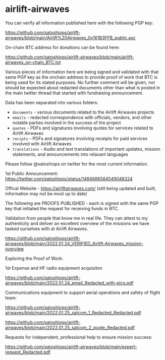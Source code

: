 # airlift-airwaves

You can verify all information published here with the following PGP key:

https://github.com/satoshiops/airlift-airwaves/blob/main/Airlift%20Airwaves_0x161B3FFB_public.asc

On-chain BTC address for donations can be found here: 

https://github.com/satoshiops/airlift-airwaves/blob/main/airlift-airwaves_on-chain_BTC.txt

Various pieces of information here are being signed and validated with that same PGP key as the onchain address to provide proof of work that BTC is being used for its stated purposes.  No further comment will be given, nor should be expected about redacted documents other than what is posted in the main twitter thread that started with fundraising announcement.

Data has been separated into various folders:

- `documents` - various documents related to the Airlift Airwaves projects
- `emails` - redacted correspondence with officials, vendors, and other notable parties involved in the success of the project
- `quotes` - PDFs and signatures involving quotes for services related to Airlift Airwaves
- `recipts` - PDFs and signatures involving receipts for paid services involved with Airlift Airwaves
- `translations` - Audio and text translations of important updates, mission statements, and announcements into relaxant languages

Please follow @satoshiops on twitter for the most current information.

1st Public Announcement: https://twitter.com/satoshiops/status/1484686584549048324

Offical Website - https://airliftairwaves.com/  (still being updated and built, information may not be most up to date)

The following are PROOFS PUBLISHED - each is signed with the same PGP key that initiated the request for receiving funds in BTC.

Validation from people that know me in real life.  They can attest to my authenticity and deliver an 
excellent overview of the missions we have tasked ourselves with at Airlift Airwaves.

https://github.com/satoshiops/airlift-airwaves/blob/main/2022.01.24_VERIFIED_Airlift-Airwaves_mission-overview

Exploring the Proof of Work:

1st Expense and HF radio equipment acquisiton

https://github.com/satoshiops/airlift-airwaves/blob/main/2022.01.24_email_Redacted_with-pics.pdf

Communications equipment to support aerial operations and safety of flight team:

https://github.com/satoshiops/airlift-airwaves/blob/main/2022.01.25_satcom_1_Redacted_Redacted.pdf

https://github.com/satoshiops/airlift-airwaves/blob/main/2022.01.25_satcom_2_quote_Redacted.pdf

Requests for independent, professional help to ensure mission success:

https://github.com/satoshiops/airlift-airwaves/blob/main/expert-request_Redacted.pdf

